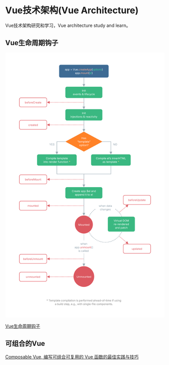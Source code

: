 # Vue技术架构(Vue Architecture)

Vue技术架构研究和学习，Vue architecture study and learn。

## Vue生命周期钩子

![Vue生命周期钩子](lifecycle.svg)

[Vue生命周期钩子](https://v3.cn.vuejs.org/guide/instance.html#生命周期钩子)

## 可组合的Vue

[Composable Vue, 编写可组合可复用的 Vue 函数的最佳实践与技巧](vueconf-china-可组合的%20Vue.pdf)
